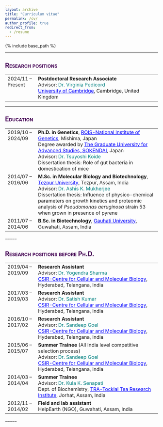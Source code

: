 ```yaml
---
layout: archive
title: "Curriculum vitae"
permalink: /cv/
author_profile: true
redirect_from:
  - /resume
---
```


{% include base_path %}

------

## <span style="font-variant:small-caps;"><span style="color:#440154">**Research positions**</span></span>

<table style="border: none; width: 100%; font-size: 16px;">
  <tr>
    <td style="border: none; width: 20%; vertical-align: top;">2024/11 – Present</td>
    <td style="border: none;">
      <b>Postdoctoral Research Associate</b><br>
      Advisor: <span style="color:teal;">Dr. Virginia Pedicord</span><br> 
      <a href="https://www.ccmb.res.in/" style="color: blue;">University of Cambridge</a>, Cambridge, United Kingdom<br>
    </td>
  </tr>
</table>

------

## <span style="font-variant:small-caps;"><span style="color:#440154">**Education**</span></span>

<table style="border: none; width: 100%; font-size: 16px;">
  <tr>
    <td style="border: none; width: 20%; vertical-align: top;">2019/10 – 2024/09</td>
    <td style="border: none;">
      <b>Ph.D. in Genetics</b>, <a href="https://www.nig.ac.jp/nig/" style="color: blue;">ROIS-National Institute of Genetics</a>, Mishima, Japan<br>
      Degree awarded by <a href="https://www.soken.ac.jp/en/" style="color: blue;">The Graduate University for Advanced Studies, SOKENDAI</a>, Japan<br>
      Advisor: <span style="color:teal;">Dr. Tsuyoshi Koide</span><br>
      Dissertation thesis: Role of gut bacteria in domestication of mice<br>
    </td>
  </tr>
  <tr>
    <td style="border: none; width: 20%; vertical-align: top;">2014/07 – 2016/06</td>
    <td style="border: none;">
      <b>M.Sc. in Molecular Biology and Biotechnology</b>, <a href="https://www.tezu.ernet.in" style="color: blue;">Tezpur University</a>, Tezpur, Assam, India<br>
      Advisor: <span style="color:teal;">Dr. Ashis K. Mukherjee</span><br>
      Dissertation thesis: Influence of physico-chemical parameters on growth kinetics and proteomic analysis of <i>Pseudomonas aeruginosa</i> strain 53 when grown in presence of pyrene<br>
    </td>
  </tr>
  <tr>
    <td style="border: none; width: 20%; vertical-align: top;">2011/07 – 2014/06</td>
    <td style="border: none;">
      <b>B.Sc. in Biotechnology</b>, <a href="https://gauhati.ac.in/" style="color: blue;">Gauhati University</a>, Guwahati, Assam, India<br>
    </td>
  </tr>
</table>
------

## <span style="font-variant:small-caps;"><span style="color:#440154">**Research positions before Ph.D.**</span></span>

<table style="border: none; width: 100%; font-size: 16px;">
  <tr>
    <td style="border: none; width: 20%; vertical-align: top;">2019/04 – 2019/09</td>
    <td style="border: none;">
      <b>Research Assistant</b><br>
      Advisor: <span style="color:teal;">Dr. Yogendra Sharma</span><br> 
      <a href="https://www.ccmb.res.in/" style="color: blue;">CSIR-Centre for Cellular and Molecular Biology</a>, Hyderabad, Telangana, India<br>
    </td>
  </tr>
  <tr>
    <td style="border: none; width: 20%; vertical-align: top;">2017/03 – 2019/03</td>
    <td style="border: none;">
      <b>Research Assistant</b><br>
      Advisor: <span style="color:teal;">Dr. Satish Kumar</span><br> 
      <a href="https://www.ccmb.res.in/" style="color: blue;">CSIR-Centre for Cellular and Molecular Biology</a>, Hyderabad, Telangana, India<br>
    </td>
  </tr>
  <tr>
    <td style="border: none; width: 20%; vertical-align: top;">2016/10 – 2017/02</td>
    <td style="border: none;">
      <b>Research Assistant</b><br>
      Advisor: <span style="color:teal;">Dr. Sandeep Goel</span><br> 
      <a href="https://www.ccmb.res.in/" style="color: blue;">CSIR-Centre for Cellular and Molecular Biology</a>, Hyderabad, Telangana, India<br>
    </td>
  </tr>
  <tr>
    <td style="border: none; width: 20%; vertical-align: top;">2015/06 – 2015/07</td>
    <td style="border: none;">
      <b>Summer Trainee</b> (All India level competitive selection process)<br>
      Advisor: <span style="color:teal;">Dr. Sandeep Goel</span><br> 
      <a href="https://www.ccmb.res.in/" style="color: blue;">CSIR-Centre for Cellular and Molecular Biology</a>, Hyderabad, Telangana, India<br>
    </td>
  </tr>
  <tr>
    <td style="border: none; width: 20%; vertical-align: top;">2014/03 – 2014/04</td>
    <td style="border: none;">
      <b>Summer Trainee</b><br>
      Advisor: <span style="color:teal;">Dr. Kula K. Senapati</span><br>
      Dept. of Biochemistry, <a href="https://www.tocklai.org/" style="color: blue;">TRA-Tocklai Tea Research Institute</a>, Jorhat, Assam, India<br>
    </td>
  </tr>
  <tr>
    <td style="border: none; width: 20%; vertical-align: top;">2012/11 – 2014/02</td>
    <td style="border: none;">
      <b>Field and lab assistant</b><br>
      HelpEarth (NGO), Guwahati, Assam, India<br>
    </td>
  </tr>
</table>
------

